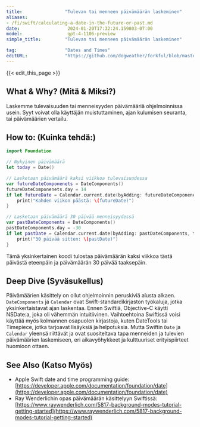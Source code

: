 ```yaml
---
title:                "Tulevan tai menneen päivämäärän laskeminen"
aliases:
- /fi/swift/calculating-a-date-in-the-future-or-past.md
date:                  2024-01-20T17:32:24.159803-07:00
model:                 gpt-4-1106-preview
simple_title:         "Tulevan tai menneen päivämäärän laskeminen"

tag:                  "Dates and Times"
editURL:              "https://github.com/dogweather/forkful/blob/master/content/fi/swift/calculating-a-date-in-the-future-or-past.md"
---
```


{{< edit_this_page >}}

## What & Why? (Mitä & Miksi?)
Laskemme tulevaisuuden tai menneisyyden päivämääriä ohjelmoinnissa usein. Syyt voivat olla käyttäjän muistuttaminen, ajan kulumisen seuranta, tai päivämäärien vertailu.

## How to: (Kuinka tehdä:)
```Swift
import Foundation

// Nykyinen päivämäärä
let today = Date()

// Lasketaan päivämäärä kaksi viikkoa tulevaisuudessa
var futureDateComponenets = DateComponents()
futureDateComponenets.day = 14
if let futureDate = Calendar.current.date(byAdding: futureDateComponenets, to: today) {
    print("Kahden viikon päästä: \(futureDate)")
}

// Lasketaan päivämäärä 30 päivää menneisyydessä
var pastDateComponents = DateComponents()
pastDateComponents.day = -30
if let pastDate = Calendar.current.date(byAdding: pastDateComponents, to: today) {
    print("30 päivää sitten: \(pastDate)")
}
```

Tämä yksinkertainen koodi tulostaa päivämäärän kaksi viikkoa tästä päivästä eteenpäin ja päivämäärän 30 päivää taaksepäin.

## Deep Dive (Syväsukellus)
Päivämäärien käsittely on ollut ohjelmoinnin peruskiviä alusta alkaen. `DateComponents` ja `Calendar` ovat Swift-standardikirjaston työkaluja, jotka yksinkertaistavat ajan laskentaa. Ennen Swiftiä, Objective-C käytti NSDate:a, joka oli vähemmän intuitiivinen. Vaihtoehtoina Swiftissä voisi käyttää myös kolmannen osapuolen kirjastoja, kuten DateTools tai Timepiece, jotka tarjoavat lisäyksiä ja helpotuksia. Mutta Swiftin `Date` ja `Calendar` yleensä riittävät ja ovat suositeltava tapa menneiden ja tulevien päivämäärien laskemiseen, eri aikavyöhykkeet ja kulttuuriset erityispiirteet huomioon ottaen.

## See Also (Katso Myös)
- Apple Swift date and time programming guide: [https://developer.apple.com/documentation/foundation/date](https://developer.apple.com/documentation/foundation/date)
- Ray Wenderlichin opas päivämäärän käsittelyyn Swiftissä: [https://www.raywenderlich.com/5817-background-modes-tutorial-getting-started](https://www.raywenderlich.com/5817-background-modes-tutorial-getting-started)
